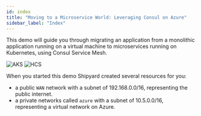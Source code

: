 ```yaml
---
id: index
title: "Moving to a Microservice World: Leveraging Consul on Azure"
sidebar_label: "Index"
---
```

This demo will guide you through migrating an application from a monolithic application running on a virtual machine to microservices running on Kubernetes, using Consul Service Mesh.

![AKS](https://github.com/eveld/hashidays/blob/master/docs/assets/aks_logo.png?raw=true)
![HCS](https://github.com/eveld/hashidays/blob/master/docs/assets/hcs_logo.png?raw=true)

When you started this demo Shipyard created several resources for you:
- a public `WAN` network with a subnet of 192.168.0.0/16, representing the public internet.
- a private networks called `azure` with a subnet of 10.5.0.0/16, representing a virtual network on Azure.